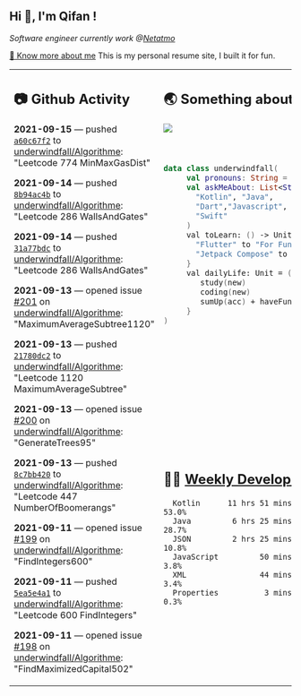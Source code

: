 <h2> Hi 👋, I'm Qifan ! </h2>
<p><em>Software engineer currently work @<a href="https://www.netatmo.com">Netatmo</a>
</em></p><p><a href="https://qifanyang.com/resume" target="_blank"> 🔭 Know more about me</a> This is my personal resume site, I built it for fun.</p>
<table><tr><td valign="top" rowspan="2">

 ## 📷 Github Activity
 <!-- githubActivity starts -->
  **2021-09-15** — pushed [`a60c67f2`](https://github.com/underwindfall/Algorithme/commit/a60c67f2d5804a167795ad7cbf1403b1f9dffa1d) to [underwindfall/Algorithme](https://api.github.com/repos/underwindfall/Algorithme): "Leetcode 774 MinMaxGasDist"

  **2021-09-14** — pushed [`8b94ac4b`](https://github.com/underwindfall/Algorithme/commit/8b94ac4b26c33666fba8bd8d4fa0f79978100642) to [underwindfall/Algorithme](https://api.github.com/repos/underwindfall/Algorithme): "Leetcode 286 WallsAndGates"

  **2021-09-14** — pushed [`31a77bdc`](https://github.com/underwindfall/Algorithme/commit/31a77bdcf99bba917b6ac3081d13199d84ddf833) to [underwindfall/Algorithme](https://api.github.com/repos/underwindfall/Algorithme): "Leetcode 286 WallsAndGates"

  **2021-09-13** — opened issue [#201](https://api.github.com/repos/underwindfall/Algorithme/issues/201) on [underwindfall/Algorithme](https://api.github.com/repos/underwindfall/Algorithme): "MaximumAverageSubtree1120"

  **2021-09-13** — pushed [`21780dc2`](https://github.com/underwindfall/Algorithme/commit/21780dc2dfde90ea736b79290ae59ee26280c416) to [underwindfall/Algorithme](https://api.github.com/repos/underwindfall/Algorithme): "Leetcode 1120 MaximumAverageSubtree"

  **2021-09-13** — opened issue [#200](https://api.github.com/repos/underwindfall/Algorithme/issues/200) on [underwindfall/Algorithme](https://api.github.com/repos/underwindfall/Algorithme): "GenerateTrees95"

  **2021-09-13** — pushed [`8c7bb420`](https://github.com/underwindfall/Algorithme/commit/8c7bb420615e5297b53dd0a93db37d90f6e2884e) to [underwindfall/Algorithme](https://api.github.com/repos/underwindfall/Algorithme): "Leetcode 447 NumberOfBoomerangs"

  **2021-09-11** — opened issue [#199](https://api.github.com/repos/underwindfall/Algorithme/issues/199) on [underwindfall/Algorithme](https://api.github.com/repos/underwindfall/Algorithme): "FindIntegers600"

  **2021-09-11** — pushed [`5ea5e4a1`](https://github.com/underwindfall/Algorithme/commit/5ea5e4a15ed328e624adc6cc55c944696df0d537) to [underwindfall/Algorithme](https://api.github.com/repos/underwindfall/Algorithme): "Leetcode 600 FindIntegers"

  **2021-09-11** — opened issue [#198](https://api.github.com/repos/underwindfall/Algorithme/issues/198) on [underwindfall/Algorithme](https://api.github.com/repos/underwindfall/Algorithme): "FindMaximizedCapital502"
 <!-- githubActivity ends -->
 </td><td valign="top">

 ## 🌏 Something about me
 <!-- profile starts -->
 <a href="https://github.com/underwindfall" width="100%">
   <img src="https://activity-graph.herokuapp.com/graph?username=underwindfall&theme=react-dark&hide_border=true&bg_color=00000000&color=BDDFFF&line=6E93B5&point=BDDFFF"/>
 </a>
 <br/>
 <br/>
 <br/>

 ```kotlin
 data class underwindfall(
      val pronouns: String = "he|him",
      val askMeAbout: List<String> = listOf(
        "Kotlin", "Java",
        "Dart","Javascript", "Typescript",
        "Swift"
      )
      val toLearn: () -> Unit = {
        "Flutter" to "For Fun",
        "Jetpack Compose" to "Future"
      }
      val dailyLife: Unit = (0..end).reduce { acc, new ->
         study(new)
         coding(new)
         sumUp(acc) + haveFun(new)
      }
 )
 ```
 <!-- profile ends -->
 </td></tr><tr><td valign="top">

 ## 🏊‍♂️ <a href="https://gist.github.com/underwindfall/377ee88ba1fabd1e93516e48ca9c61eb" target="_blank">Weekly Development Breakdown</a>
  <!-- codeTime starts -->
  ```text
    Kotlin      11 hrs 51 mins  ■■■■■■■■■■■■■■■■◱□□□□□□□  53.0%
    Java         6 hrs 25 mins  ■■■■■■■■■■◱□□□□□□□□□□□□□  28.7%
    JSON         2 hrs 25 mins  ■■■■■■□□□□□□□□□□□□□□□□□□  10.8%
    JavaScript         50 mins  ■■■■▥□□□□□□□□□□□□□□□□□□□   3.8%
    XML                44 mins  ■■■■◱□□□□□□□□□□□□□□□□□□□   3.4%
    Properties          3 mins  ■■■▥□□□□□□□□□□□□□□□□□□□□   0.3%
  ```
  <!-- codeTime starts -->
  </td></tr></table>